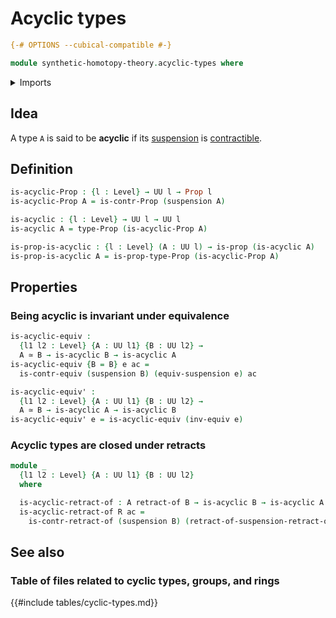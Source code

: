 # Acyclic types

```agda
{-# OPTIONS --cubical-compatible #-}

module synthetic-homotopy-theory.acyclic-types where
```

<details><summary>Imports</summary>

```agda
open import foundation.contractible-types
open import foundation.equivalences
open import foundation.propositions
open import foundation.retracts-of-types
open import foundation.universe-levels

open import synthetic-homotopy-theory.functoriality-suspensions
open import synthetic-homotopy-theory.suspensions-of-types
```

</details>

## Idea

A type `A` is said to be **acyclic** if its
[suspension](synthetic-homotopy-theory.suspensions-of-types.md) is
[contractible](foundation.contractible-types.md).

## Definition

```agda
is-acyclic-Prop : {l : Level} → UU l → Prop l
is-acyclic-Prop A = is-contr-Prop (suspension A)

is-acyclic : {l : Level} → UU l → UU l
is-acyclic A = type-Prop (is-acyclic-Prop A)

is-prop-is-acyclic : {l : Level} (A : UU l) → is-prop (is-acyclic A)
is-prop-is-acyclic A = is-prop-type-Prop (is-acyclic-Prop A)
```

## Properties

### Being acyclic is invariant under equivalence

```agda
is-acyclic-equiv :
  {l1 l2 : Level} {A : UU l1} {B : UU l2} →
  A ≃ B → is-acyclic B → is-acyclic A
is-acyclic-equiv {B = B} e ac =
  is-contr-equiv (suspension B) (equiv-suspension e) ac

is-acyclic-equiv' :
  {l1 l2 : Level} {A : UU l1} {B : UU l2} →
  A ≃ B → is-acyclic A → is-acyclic B
is-acyclic-equiv' e = is-acyclic-equiv (inv-equiv e)
```

### Acyclic types are closed under retracts

```agda
module _
  {l1 l2 : Level} {A : UU l1} {B : UU l2}
  where

  is-acyclic-retract-of : A retract-of B → is-acyclic B → is-acyclic A
  is-acyclic-retract-of R ac =
    is-contr-retract-of (suspension B) (retract-of-suspension-retract-of R) ac
```

## See also

### Table of files related to cyclic types, groups, and rings

{{#include tables/cyclic-types.md}}
